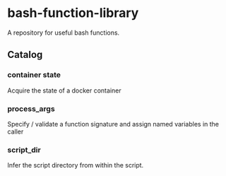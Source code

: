 bash-function-library
====

A repository for useful bash functions.  


Catalog
----

### container state

Acquire the state of a docker container


### process_args

Specify / validate a function signature and assign named variables in the caller


### script_dir

Infer the script directory from within the script.